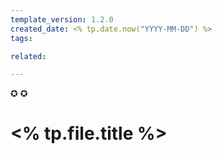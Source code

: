 ```yaml
---
template_version: 1.2.0
created_date: <% tp.date.now("YYYY-MM-DD") %>
tags:

related: 

---
```


✪  ✪

# <% tp.file.title %>
